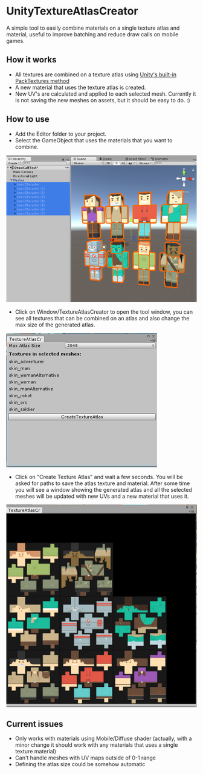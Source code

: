 # UnityTextureAtlasCreator

A simple tool to easily combine materials on a single texture atlas and material, useful to improve batching and reduce draw calls on mobile games.

## How it works
* All textures are combined on a texture atlas using [Unity's built-in PackTextures method](https://docs.unity3d.com/ScriptReference/Texture2D.PackTextures.html)
* A new material that uses the texture atlas is created.
* New UV's are calculated and applied to each selected mesh. Currently it is not saving the new meshes on assets, but it should be easy to do. :)

## How to use
* Add the Editor folder to your project.
* Select the GameObject that uses the materials that you want to combine. 

![](Screenshots/SelectObjects.PNG?raw=true)
* Click on Window/TextureAtlasCreator to open the tool window, you can see all textures that can be combined on an atlas and also change the max size of the generated atlas.

![](Screenshots/CreateAtlasWindow.PNG?raw=true)

* Click on "Create Texture Atlas" and wait a few seconds. You will be asked for paths to save the atlas texture and material. After some time you will see a window showing the generated atlas and all the selected meshes will be updated with new UVs and a new material that uses it.

![](Screenshots/AtlasPreview.PNG?raw=true)

## Current issues
* Only works with materials using Mobile/Diffuse shader (actually, with a minor change it should work with any materials that uses a single texture material)
* Can't handle meshes with UV maps outside of 0-1 range
* Defining the atlas size could be somehow automatic
